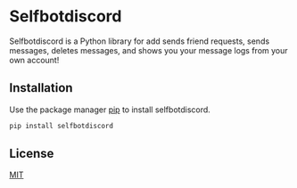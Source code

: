 # Selfbotdiscord

Selfbotdiscord is a Python library for add sends friend requests, sends messages, deletes messages, and shows you your message logs from your own account!

## Installation

Use the package manager [pip](https://pip.pypa.io/en/stable/) to install selfbotdiscord.

```bash
pip install selfbotdiscord
```




## License
[MIT](https://choosealicense.com/licenses/mit/)